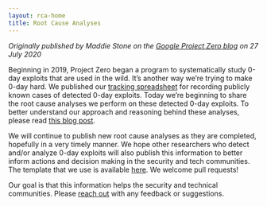 ```yaml
---
layout: rca-home
title: Root Cause Analyses
---
```


*Originally published by Maddie Stone on the [Google Project Zero
blog](https://googleprojectzero.blogspot.com/) on 27 July 2020*

Beginning in 2019, Project Zero began a program to systematically study 0-day exploits that are used in the wild. It’s another way we’re trying to make 0-day hard. We published our [tracking spreadsheet](https://docs.google.com/spreadsheets/d/1lkNJ0uQwbeC1ZTRrxdtuPLCIl7mlUreoKfSIgajnSyY/) for recording publicly known cases of detected 0-day exploits. Today we’re beginning to share the root cause analyses we perform on these detected 0-day exploits. To better understand our approach and reasoning behind these analyses, please read [this blog post](https://googleprojectzero.blogspot.com/2020/07/root-cause-analyses-for-0-day-in-wild.html). 

We will continue to publish new root cause analyses as they are completed, hopefully in a very timely manner. We hope other researchers who detect and/or analyze 0-day exploits will also publish this information to better inform actions and decision making in the security and tech communities. The template that we use is available [here](https://raw.githubusercontent.com/googleprojectzero/0days-in-the-wild/main/0day-RCAs/template.md). We welcome pull requests!

Our goal is that this information helps the security and technical communities. Please [reach out](mailto:0day-in-the-wild@google.com) with any feedback or suggestions.


